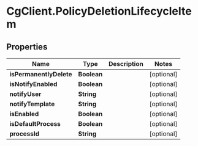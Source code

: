 # CgClient.PolicyDeletionLifecycleItem

## Properties

Name | Type | Description | Notes
------------ | ------------- | ------------- | -------------
**isPermanentlyDelete** | **Boolean** |  | [optional] 
**isNotifyEnabled** | **Boolean** |  | [optional] 
**notifyUser** | **String** |  | [optional] 
**notifyTemplate** | **String** |  | [optional] 
**isEnabled** | **Boolean** |  | [optional] 
**isDefaultProcess** | **Boolean** |  | [optional] 
**processId** | **String** |  | [optional] 


